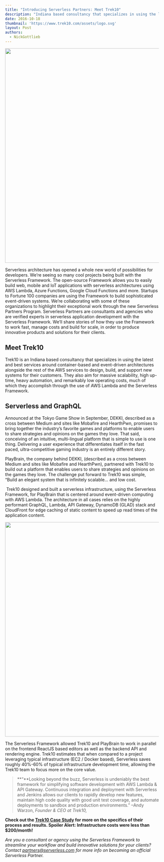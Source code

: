 ```yaml
---
title: "Introducing Serverless Partners: Meet Trek10"
description: "Indiana based consultancy that specializes in using the latest services around container-based & event-driven architectures"
date: 2016-10-18
thumbnail: 'https://www.trek10.com/assets/logo.svg'
layout: Post
authors:
  - NickGottlieb
---
```


<img width="700px" class="center" src="https://www.trek10.com/assets/logo.svg">

Serverless architecture has opened a whole new world of possibilities for developers. We’re seeing so many cool projects being built with the Serverless Framework. The open-source Framework allows you to easily build web, mobile and IoT applications with serverless architectures using AWS Lambda, Azure Functions, Google Cloud Functions and more. Startups to Fortune 100 companies are using the Framework to build sophisticated event-driven systems.
We’re collaborating with some of these organizations to highlight their exceptional work through the new Serverless Partners Program. Serverless Partners are consultants and agencies who are verified experts in serverless application development with the Serverless Framework. We’ll share stories of how they use the Framework to work fast, manage costs and build for scale, in order to produce innovative products and solutions for their clients. 

## Meet Trek10

Trek10 is an Indiana based consultancy that specializes in using the latest and best services around container-based and event-driven architectures alongside the rest of the AWS services to design, build, and support new systems for their customers. They also aim for massive scalability, high up-time, heavy automation, and remarkably low operating costs, much of which they accomplish through the use of AWS Lambda and the Serverless Framework.


## Serverless and GraphQL

Announced at the Tokyo Game Show in September, DEKKI, described as a cross between Medium and sites like Mobafire and HearthPwn, promises to bring together the industry’s favorite games and platforms to enable users to share strategies and opinions on the games they love. That said, conceiving of an intuitive, multi-lingual platform that is simple to use is one thing. Delivering a user experience that differentiates itself in the fast paced, ultra-competitive gaming industry is an entirely different story.

PlayBrain, the company behind DEKKI, (described as a cross between Medium and sites like Mobafire and HearthPwn), partnered with Trek10 to build out a platform that enables users to share strategies and opinions on the games they love. The challenge put forward to Trek10 was simple, “Build an elegant system that is infinitely scalable… and low cost.

 Trek10 designed and built a serverless infrastructure, using the Serverless Framework, for PlayBrain that is centered around event-driven computing with AWS Lambda. The architecture in all cases relies on the highly performant GraphQL, Lambda, API Gateway, DynamoDB (GLAD) stack and CloudFront for edge caching of static content to speed up read times of the application content.

<img width="700px" class="center" src="https://s3-us-west-2.amazonaws.com/assets.site.serverless.com/partners/DEKKI-infrastructure.png">

The Serverless Framework allowed Trek10 and PlayBrain to work in parallel on the frontend ReactJS based editors as well as the backend API and rendering engine. Trek10 estimates that when compared to a project leveraging typical infrastructure (EC2 / Docker based), Serverless saves roughly 40%-60% of typical infrastructure development time, allowing the Trek10 team to focus more on the core value.

> **“**Looking beyond the buzz, Serverless is undeniably the best framework for simplifying software development with AWS Lambda & API Gateway. Continuous integration and deployment with Serverless and Jenkins allows our clients to rapidly develop new features, maintain high code quality with good unit test coverage, and automate deployments to sandbox and production environments.” –Andy Warzon, _Founder & CEO at Trek10,_

**Check out the [Trek10 Case Study](https://serverless.com/learn/graphql-and-serverless/) for more on the specifics of their process and results. Spoiler Alert: Infrastructure costs were less than $200/month!**

_Are you a consultant or agency using the Serverless Framework to streamline your workflow and build innovative solutions for your clients? Contact partners@serverless.com for more info on becoming an official Serverless Partner._
